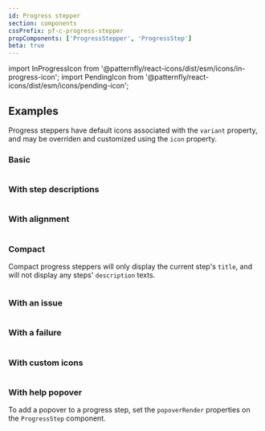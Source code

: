 ```yaml
---
id: Progress stepper
section: components
cssPrefix: pf-c-progress-stepper
propComponents: ['ProgressStepper', 'ProgressStep']
beta: true
---
```


import InProgressIcon from '@patternfly/react-icons/dist/esm/icons/in-progress-icon';
import PendingIcon from '@patternfly/react-icons/dist/esm/icons/pending-icon';

## Examples

Progress steppers have default icons associated with the `variant` property, and may be overriden and customized using the `icon` property.

### Basic

```ts file="ProgressStepperBasic.tsx"
```

### With step descriptions

```ts file="ProgressStepperBasicWithDescription.tsx"
```

### With alignment

```ts file="ProgressStepperBasicWithAlignment.tsx"
```

### Compact

Compact progress steppers will only display the current step's `title`, and will not display any steps' `description` texts.

```ts file="ProgressStepperCompact.tsx"
```

### With an issue

```ts file="ProgressStepperBasicIssue.tsx"
```

### With a failure

```ts file="ProgressStepperBasicFailure.tsx"
```

### With custom icons

```ts file="ProgressStepperIcons.tsx"
```

### With help popover

To add a popover to a progress step, set the `popoverRender` properties on the `ProgressStep` component.

```ts file="ProgressStepperHelpPopover.tsx"
```
